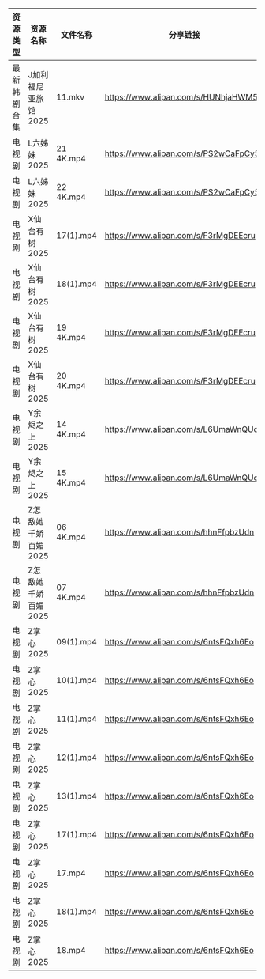 | 资源类型   | 资源名称         | 文件名称      | 分享链接                                 | 更新时间                |
| ------ | ------------ | --------- | ------------------------------------ | ------------------- |
| 最新韩剧合集 | J加利福尼亚旅馆2025 | 11.mkv    | https://www.alipan.com/s/HUNhjaHWM5w | 2025-02-15 12:05:40 |
| 电视剧    | L六姊妹2025     | 21 4K.mp4 | https://www.alipan.com/s/PS2wCaFpCy5 | 2025-02-15 10:06:07 |
| 电视剧    | L六姊妹2025     | 22 4K.mp4 | https://www.alipan.com/s/PS2wCaFpCy5 | 2025-02-15 10:06:06 |
| 电视剧    | X仙台有树2025    | 17(1).mp4 | https://www.alipan.com/s/F3rMgDEEcru | 2025-02-15 13:06:42 |
| 电视剧    | X仙台有树2025    | 18(1).mp4 | https://www.alipan.com/s/F3rMgDEEcru | 2025-02-15 13:06:41 |
| 电视剧    | X仙台有树2025    | 19 4K.mp4 | https://www.alipan.com/s/F3rMgDEEcru | 2025-02-15 13:06:41 |
| 电视剧    | X仙台有树2025    | 20 4K.mp4 | https://www.alipan.com/s/F3rMgDEEcru | 2025-02-15 13:06:41 |
| 电视剧    | Y余烬之上2025    | 14 4K.mp4 | https://www.alipan.com/s/L6UmaWnQUcj | 2025-02-15 10:07:15 |
| 电视剧    | Y余烬之上2025    | 15 4K.mp4 | https://www.alipan.com/s/L6UmaWnQUcj | 2025-02-15 10:07:15 |
| 电视剧    | Z怎敌她千娇百媚2025 | 06 4K.mp4 | https://www.alipan.com/s/hhnFfpbzUdn | 2025-02-15 10:07:25 |
| 电视剧    | Z怎敌她千娇百媚2025 | 07 4K.mp4 | https://www.alipan.com/s/hhnFfpbzUdn | 2025-02-15 10:07:24 |
| 电视剧    | Z掌心2025      | 09(1).mp4 | https://www.alipan.com/s/6ntsFQxh6Eo | 2025-02-15 16:07:16 |
| 电视剧    | Z掌心2025      | 10(1).mp4 | https://www.alipan.com/s/6ntsFQxh6Eo | 2025-02-15 16:07:16 |
| 电视剧    | Z掌心2025      | 11(1).mp4 | https://www.alipan.com/s/6ntsFQxh6Eo | 2025-02-15 16:07:15 |
| 电视剧    | Z掌心2025      | 12(1).mp4 | https://www.alipan.com/s/6ntsFQxh6Eo | 2025-02-15 16:07:15 |
| 电视剧    | Z掌心2025      | 13(1).mp4 | https://www.alipan.com/s/6ntsFQxh6Eo | 2025-02-15 16:07:15 |
| 电视剧    | Z掌心2025      | 17(1).mp4 | https://www.alipan.com/s/6ntsFQxh6Eo | 2025-02-15 16:07:15 |
| 电视剧    | Z掌心2025      | 17.mp4    | https://www.alipan.com/s/6ntsFQxh6Eo | 2025-02-15 13:07:14 |
| 电视剧    | Z掌心2025      | 18(1).mp4 | https://www.alipan.com/s/6ntsFQxh6Eo | 2025-02-15 16:07:15 |
| 电视剧    | Z掌心2025      | 18.mp4    | https://www.alipan.com/s/6ntsFQxh6Eo | 2025-02-15 13:07:14 |
